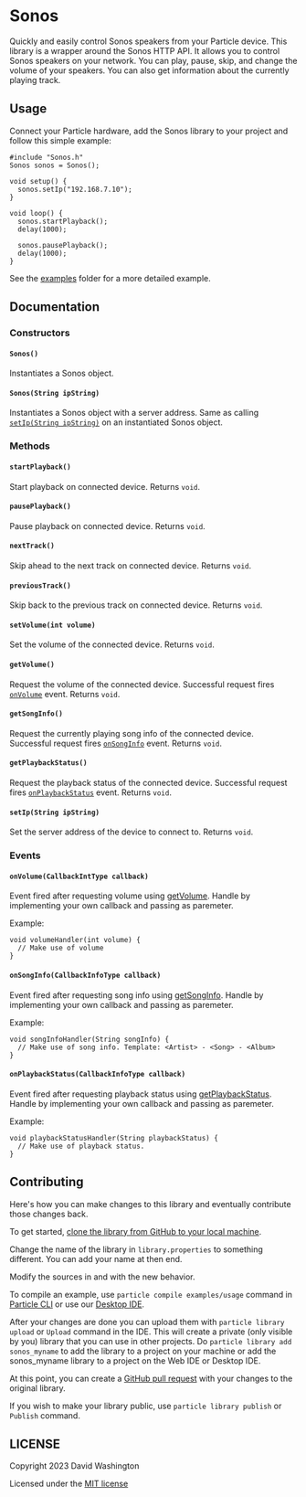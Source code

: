 # Sonos

Quickly and easily control Sonos speakers from your Particle device. This library is a wrapper around the Sonos HTTP API. It allows you to control Sonos speakers on your network. You can play, pause, skip, and change the volume of your speakers. You can also get information about the currently playing track. 

## Usage

Connect your Particle hardware, add the Sonos library to your project and follow this simple example:

```
#include "Sonos.h"
Sonos sonos = Sonos();

void setup() {
  sonos.setIp("192.168.7.10");
}

void loop() {
  sonos.startPlayback();
  delay(1000);               
  
  sonos.pausePlayback();
  delay(1000);               
}
```

See the [examples](examples) folder for a more detailed example.

## Documentation

### Constructors

#### `Sonos()`
Instantiates a Sonos object.

#### `Sonos(String ipString)`
Instantiates a Sonos object with a server address. Same as calling [`setIp(String ipString)`](#setipstring-ipstring) on an instantiated Sonos object.

### Methods

#### `startPlayback()`
Start playback on connected device. Returns `void`.

#### `pausePlayback()`
Pause playback on connected device. Returns `void`.

#### `nextTrack()`
Skip ahead to the next track on connected device. Returns `void`. 

#### `previousTrack()`
Skip back to the previous track on connected device. Returns `void`. 

#### `setVolume(int volume)`
Set the volume of the connected device. Returns `void`.

#### `getVolume()`
Request the volume of the connected device. Successful request fires [`onVolume`](#onvolumecallbackinttype-callback) event. Returns `void`.

#### `getSongInfo()`
Request the currently playing song info of the connected device. Successful request fires [`onSongInfo`](#onsonginfocallbackinfotype-callback) event. Returns `void`.

#### `getPlaybackStatus()`
Request the playback status of the connected device. Successful request fires [`onPlaybackStatus`](#onplaybackstatuscallbackinfotype-callback) event. Returns `void`.

#### `setIp(String ipString)`
Set the server address of the device to connect to. Returns `void`.

### Events

#### `onVolume(CallbackIntType callback)`
Event fired after requesting volume using [getVolume](#getvolume). Handle by implementing your own callback and passing as paremeter.

Example:
```
void volumeHandler(int volume) {
  // Make use of volume
}
```

#### `onSongInfo(CallbackInfoType callback)`
Event fired after requesting song info using [getSongInfo](#getsonginfo). Handle by implementing your own callback and passing as paremeter.

Example:
```
void songInfoHandler(String songInfo) {
  // Make use of song info. Template: <Artist> - <Song> - <Album>
}
```

#### `onPlaybackStatus(CallbackInfoType callback)`
Event fired after requesting playback status using [getPlaybackStatus](#getplaybackstatus). Handle by implementing your own callback and passing as paremeter.

Example:
```
void playbackStatusHandler(String playbackStatus) {
  // Make use of playback status. 
}
```

## Contributing

Here's how you can make changes to this library and eventually contribute those changes back.

To get started, [clone the library from GitHub to your local machine](https://help.github.com/articles/cloning-a-repository/).

Change the name of the library in `library.properties` to something different. You can add your name at then end.

Modify the sources in <src> and <examples> with the new behavior.

To compile an example, use `particle compile examples/usage` command in [Particle CLI](https://docs.particle.io/guide/tools-and-features/cli#update-your-device-remotely) or use our [Desktop IDE](https://docs.particle.io/guide/tools-and-features/dev/#compiling-code).

After your changes are done you can upload them with `particle library upload` or `Upload` command in the IDE. This will create a private (only visible by you) library that you can use in other projects. Do `particle library add sonos_myname` to add the library to a project on your machine or add the sonos_myname library to a project on the Web IDE or Desktop IDE.

At this point, you can create a [GitHub pull request](https://help.github.com/articles/about-pull-requests/) with your changes to the original library. 

If you wish to make your library public, use `particle library publish` or `Publish` command.

## LICENSE
Copyright 2023 David Washington

Licensed under the [MIT license](LICENSE)

